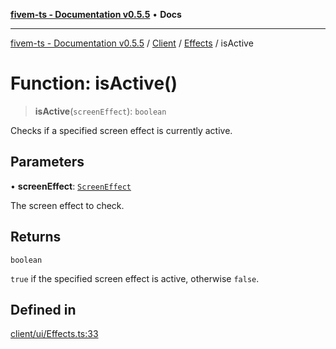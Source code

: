 [**fivem-ts - Documentation v0.5.5**](../../../../../README.md) • **Docs**

***

[fivem-ts - Documentation v0.5.5](../../../../../README.md) / [Client](../../../README.md) / [Effects](../README.md) / isActive

# Function: isActive()

> **isActive**(`screenEffect`): `boolean`

Checks if a specified screen effect is currently active.

## Parameters

• **screenEffect**: [`ScreenEffect`](../../../enumerations/ScreenEffect.md)

The screen effect to check.

## Returns

`boolean`

`true` if the specified screen effect is active, otherwise `false`.

## Defined in

[client/ui/Effects.ts:33](https://github.com/Purpose-Dev/fivem-ts/blob/main/src/client/ui/Effects.ts#L33)
